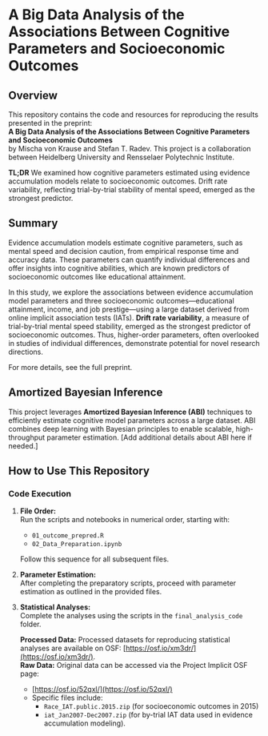 # A Big Data Analysis of the Associations Between Cognitive Parameters and Socioeconomic Outcomes

## Overview

This repository contains the code and resources for reproducing the results presented in the preprint:  
**A Big Data Analysis of the Associations Between Cognitive Parameters and Socioeconomic Outcomes**  
by Mischa von Krause and Stefan T. Radev. This project is a collaboration between Heidelberg University and Rensselaer Polytechnic Institute.

**TL;DR** We examined how cognitive parameters estimated using evidence accumulation models relate to socioeconomic outcomes. Drift rate variability, reflecting trial-by-trial stability of mental speed, emerged as the strongest predictor.

## Summary

Evidence accumulation models estimate cognitive parameters, such as mental speed and decision caution, from empirical response time and accuracy data. These parameters can quantify individual differences and offer insights into cognitive abilities, which are known predictors of socioeconomic outcomes like educational attainment.  

In this study, we explore the associations between evidence accumulation model parameters and three socioeconomic outcomes—educational attainment, income, and job prestige—using a large dataset derived from online implicit association tests (IATs). **Drift rate variability**, a measure of trial-by-trial mental speed stability, emerged as the strongest predictor of socioeconomic outcomes. Thus, higher-order parameters, often overlooked in studies of individual differences, demonstrate potential for novel research directions.

For more details, see the full preprint.

## Amortized Bayesian Inference

This project leverages **Amortized Bayesian Inference (ABI)** techniques to efficiently estimate cognitive model parameters across a large dataset. ABI combines deep learning with Bayesian principles to enable scalable, high-throughput parameter estimation. [Add additional details about ABI here if needed.]

## How to Use This Repository

### Code Execution

1. **File Order:**  
   Run the scripts and notebooks in numerical order, starting with:
   - `01_outcome_prepred.R`  
   - `02_Data_Preparation.ipynb`  

   Follow this sequence for all subsequent files.

2. **Parameter Estimation:**  
   After completing the preparatory scripts, proceed with parameter estimation as outlined in the provided files.

3. **Statistical Analyses:**  
   Complete the analyses using the scripts in the `final_analysis_code` folder.  

   **Processed Data:** Processed datasets for reproducing statistical analyses are available on OSF: [https://osf.io/xm3dr/](https://osf.io/xm3dr/).  
   **Raw Data:** Original data can be accessed via the Project Implicit OSF page:  
   - [https://osf.io/52qxl/](https://osf.io/52qxl/)  
   - Specific files include:  
     - `Race_IAT.public.2015.zip` (for socioeconomic outcomes in 2015)  
     - `iat_Jan2007-Dec2007.zip` (for by-trial IAT data used in evidence accumulation modeling).